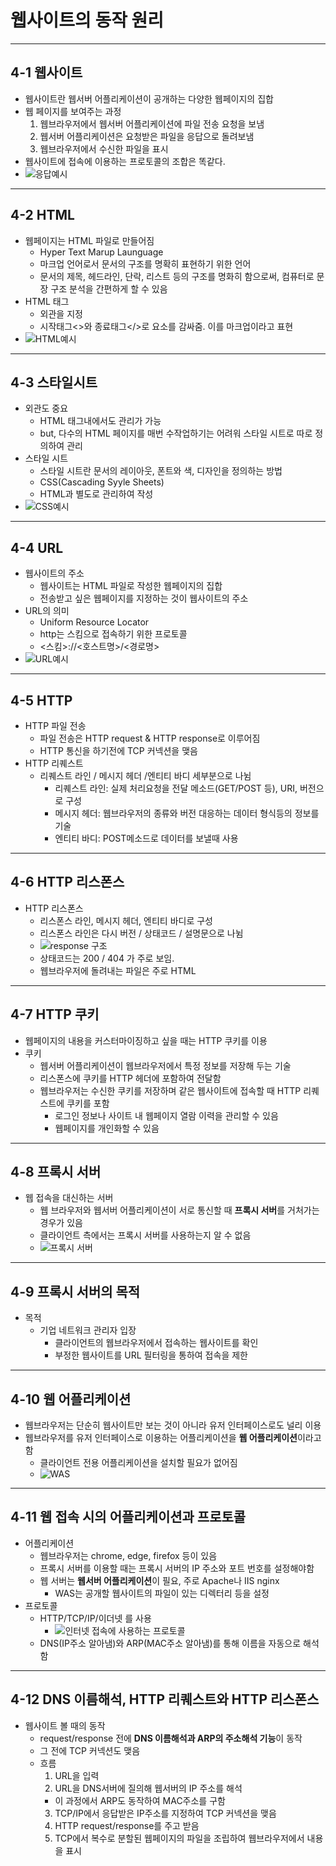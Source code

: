 # 웹사이트의 동작 원리

---

## 4-1 웹사이트
- 웹사이트란 웹서버 어플리케이션이 공개하는 다양한 웹페이지의 집합
- 웹 페이지를 보여주는 과정
  1. 웹브라우저에서 웹서버 어플리케이션에 파일 전송 요청을 보냄
  2. 웹서버 어플리케이션은 요청받은 파일을 응답으로 돌려보냄
  3. 웹브라우저에서 수신한 파일을 표시
- 웹사이트에 접속에 이용하는 프로토콜의 조합은 똑같다.
- ![응답예시](https://blog.kakaocdn.net/dn/mFgvh/btqMPiNuADf/8xS3pT40500B288GS9JvI1/img.png)

---

## 4-2 HTML
- 웹페이지는 HTML 파일로 만들어짐
  - Hyper Text Marup Launguage
  - 마크업 언어로서 문서의 구조를 명확히 표현하기 위한 언어
  - 문서의 제목, 헤드라인, 단락, 리스트 등의 구조를 명화히 함으로써, 컴퓨터로 문장 구조 분석을 간편하게 할 수 있음
- HTML 태그
  - 외관을 지정
  - 시작태그<>와 종료태그</>로 요소를 감싸줌. 이를 마크업이라고 표현
- ![HTML예시](https://upload.wikimedia.org/wikipedia/commons/thumb/8/84/HTML.svg/1200px-HTML.svg.png)

--- 

## 4-3 스타일시트
- 외관도 중요
  - HTML 태그내에서도 관리가 가능
  - but, 다수의 HTML 페이지를 매번 수작업하기는 어려워 스타일 시트로 따로 정의하여 관리
- 스타일 시트
  - 스타일 시트란 문서의 레이아웃, 폰트와 색, 디자인을 정의하는 방법
  - CSS(Cascading Syyle Sheets)
  - HTML과 별도로 관리하여 작성
- ![CSS예시](https://miro.medium.com/max/1838/0*du8LEJst4rlIqQ1u.png)

---

## 4-4 URL
- 웹사이트의 주소
  - 웹사이트는 HTML 파일로 작성한 웹페이지의 집합
  - 전송받고 싶은 웹페이지를 지정하는 것이 웹사이트의 주소
- URL의 의미
  - Uniform Resource Locator
  - http는 스킴으로 접속하기 위한 프로토콜
  - <스킴>://<호스트명>/<경로명>
- ![URL예시](https://www.beusable.net/blog/wp-content/uploads/2021/02/image-7.png)

---

## 4-5 HTTP
- HTTP 파일 전송
  - 파일 전송은 HTTP request & HTTP response로 이루어짐
  - HTTP 통신을 하기전에 TCP 커넥션을 맺음
- HTTP 리퀘스트
  - 리퀘스트 라인 / 메시지 헤더 /엔티티 바디 세부분으로 나뉨
    - 리퀘스트 라인: 실제 처리요청을 전달 메소드(GET/POST 등), URI, 버전으로 구성
    - 메시지 헤더: 웹브라우저의 종류와 버전 대응하는 데이터 형식등의 정보를 기술
    - 엔티티 바디: POST메소드로 데이터를 보낼때 사용

---

## 4-6 HTTP 리스폰스
- HTTP 리스폰스
  - 리스폰스 라인, 메시지 헤더, 엔티티 바디로 구성
  - 리스폰스 라인은 다시 버전 / 상태코드 / 설명문으로 나뉨
  - ![response 구조](https://media.vlpt.us/post-images/rosewwross/6fc65770-4b39-11ea-abce-67c155f8f58a/image.png)
  - 상태코드는 200 / 404 가 주로 보임.
  - 웹브라우저에 돌려내는 파일은 주로 HTML 

---

## 4-7 HTTP 쿠키
- 웹페이지의 내용을 커스터마이징하고 싶을 때는 HTTP 쿠키를 이용
- 쿠키
  - 웹서버 어플리케이션이 웹브라우저에서 특정 정보를 저장해 두는 기술
  - 리스폰스에 쿠키를 HTTP 헤더에 포함하여 전달함
  - 웹브라우저는 수신한 쿠키를 저장하며 같은 웹사이트에 접속할 때 HTTP 리퀘스트에 쿠키를 포함
    - 로그인 정보나 사이트 내 웹페이지 열람 이력을 관리할 수 있음
    - 웹페이지를 개인화할 수 있음

---

## 4-8 프록시 서버
- 웹 접속을 대신하는 서버
  - 웹 브라우저와 웹서버 어플리케이션이 서로 통신할 때 **프록시 서버**를 거처가는 경우가 있음
  - 클라이언트 측에서는 프록시 서버를 사용하는지 알 수 없음
  - ![프록시 서버](https://marvel-b1-cdn.bc0a.com/f00000000216283/www.fortinet.com/content/fortinet-com/en_us/resources/cyberglossary/proxy-server/_jcr_content/par/c05_container_copy_c/par/c28_image_copy_copy_.img.jpg/1625683502431.jpg)

---

## 4-9 프록시 서버의 목적
- 목적
  - 기업 네트워크 관리자 입장
    - 클라이언트의 웹브라우저에서 접속하는 웹사이트를 확인                                                                                                   
    - 부정한 웹사이트를 URL 필터링을 통하여 접속을 제한

---

## 4-10 웹 어플리케이션
- 웹브라우저는 단순히 웹사이트만 보는 것이 아니라 유저 인터페이스로도 널리 이용
- 웹브라우저를 유저 인터페이스로 이용하는 어플리케이션을 **웹 어플리케이션**이라고 함
  - 클라이언트 전용 어플리케이션을 설치할 필요가 없어짐
  - ![WAS](https://s3-ap-northeast-2.amazonaws.com/opentutorials-user-file/module/4074/11299.png)

---

## 4-11 웹 접속 시의 어플리케이션과 프로토콜
- 어플리케이션
  - 웹브라우저는 chrome, edge, firefox 등이 있음
  - 프록시 서버를 이용할 때는 프록시 서버의 IP 주소와 포트 번호를 설정해야함
  - 웹 서버는 **웹서버 어플리케이션**이 필요, 주로 Apache나 IIS nginx
    - WAS는 공개할 웹사이트의 파일이 있는 디렉터리 등을 설정
- 프로토콜
  - HTTP/TCP/IP/이더넷 를 사용
    - ![인터넷 접속에 사용하는 프로토콜](https://cdn.kastatic.org/ka-perseus-images/6a0cd3a5b7e709c2f637c959ba98705ad21e4e3c.svg)
  - DNS(IP주소 알아냄)와 ARP(MAC주소 알아냄)를 통해 이름을 자동으로 해석함

---

## 4-12 DNS 이름해석, HTTP 리퀘스트와 HTTP 리스폰스
- 웹사이트 볼 때의 동작
  - request/response 전에 **DNS 이름해석과 ARP의 주소해석 기능**이 동작
  - 그 전에 TCP 커넥션도 맺음
  - 흐름
    1. URL을 입력
    2. URL을 DNS서버에 질의해 웹서버의 IP 주소를 해석
      - 이 과정에서 ARP도 동작하여 MAC주소를 구함
    3. TCP/IP에서 응답받은 IP주소를 지정하여 TCP 커넥션을 맺음
    4. HTTP request/response를 주고 받음 
    5. TCP에서 복수로 분할된 웹페이지의 파일을 조립하여 웹브라우저에서 내용을 표시

